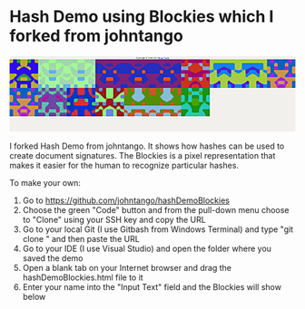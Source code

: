 # Hash Demo using Blockies which I forked from johntango
![MyBlockie](myblockie.png)

I forked Hash Demo from johntango.  It shows how hashes can be used to create document signatures. The Blockies is a pixel representation that makes it easier for the human to recognize particular hashes.

To make your own:

1) Go to https://github.com/johntango/hashDemoBlockies
2) Choose the green "Code" button and from the pull-down menu choose to "Clone" using your SSH key and copy the URL
3) Go to your local Git (I use Gitbash from Windows Terminal) and type "git clone " and then paste the URL
4) Go to your IDE (I use Visual Studio) and open the folder where you saved the demo
5) Open a blank tab on your Internet browser and drag the hashDemoBlockies.html file to it
6) Enter your name into the "Input Text" field and the Blockies will show below 
